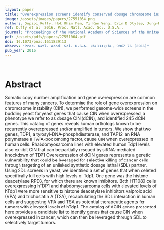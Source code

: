 ```yaml
---
layout: paper
title: "Overexpression screens identify conserved dosage chromosome instability genes in yeast and human cancer."
image: /assets/images/papers/27551064.png
authors: Supipi Duffy, Hok Khim Fam, Yi Kan Wang, Erin B Styles, Jung-Hyun Kim, J Sidney Ang, Tejomayee Singh, Vladimir Larionov, Sohrab P Shah, Brenda Andrews, Cornelius F Boerkoel, Philip Hieter
ref: Duffy et al. 2016. Proc. Natl. Acad. Sci. U.S.A..
journal: "Proceedings of the National Academy of Sciences of the United States of America <b>113</b>, 9967-76 (2016)"
pdf: /assets/pdfs/papers/27551064.pdf
doi: 10.1073/pnas.1611839113
abbrev: "Proc. Natl. Acad. Sci. U.S.A. <b>113</b>, 9967-76 (2016)"
pub_year: 2016
---
```


<br />
<div data-badge-popover="right" data-badge-type="donut" data-pmid="27551064" data-hide-no-mentions="true" class="altmetric-embed"></div>

# Abstract

Somatic copy number amplification and gene overexpression are common features of many cancers. To determine the role of gene overexpression on chromosome instability (CIN), we performed genome-wide screens in the budding yeast for yeast genes that cause CIN when overexpressed, a phenotype we refer to as dosage CIN (dCIN), and identified 245 dCIN genes. This catalog of genes reveals human orthologs known to be recurrently overexpressed and/or amplified in tumors. We show that two genes, TDP1, a tyrosyl-DNA-phosphdiesterase, and TAF12, an RNA polymerase II TATA-box binding factor, cause CIN when overexpressed in human cells. Rhabdomyosarcoma lines with elevated human Tdp1 levels also exhibit CIN that can be partially rescued by siRNA-mediated knockdown of TDP1 Overexpression of dCIN genes represents a genetic vulnerability that could be leveraged for selective killing of cancer cells through targeting of an unlinked synthetic dosage lethal (SDL) partner. Using SDL screens in yeast, we identified a set of genes that when deleted specifically kill cells with high levels of Tdp1. One gene was the histone deacetylase RPD3, for which there are known inhibitors. Both HT1080 cells overexpressing hTDP1 and rhabdomyosarcoma cells with elevated levels of hTdp1 were more sensitive to histone deacetylase inhibitors valproic acid (VPA) and trichostatin A (TSA), recapitulating the SDL interaction in human cells and suggesting VPA and TSA as potential therapeutic agents for tumors with elevated levels of hTdp1. The catalog of dCIN genes presented here provides a candidate list to identify genes that cause CIN when overexpressed in cancer, which can then be leveraged through SDL to selectively target tumors.

